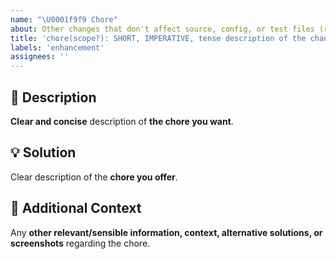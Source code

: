 ```yaml
---
name: "\U0001f9f9 Chore"
about: Other changes that don't affect source, config, or test files (readmes, licenses, git configs, doc generation, plain/new empty/initial files, etc).
title: 'chore(scope?): SHORT, IMPERATIVE, tense description of the change'
labels: 'enhancement'
assignees: ''
---
```

<!-- **********************************************************************************************
Hey! 🍻

Please search open and closed chore requests before submitting a new chore request.
Existing chore requests may present your particular change or similar enough
to contribute to that, thus simplify and make the chore request more clear.
*********************************************************************************************** -->

🚀 Description
---------------------------------------------------------------------------------------------------

**Clear and concise** description of **the chore you want**.

💡 Solution
---------------------------------------------------------------------------------------------------

Clear description of the **chore you offer**.

💬 Additional Context
---------------------------------------------------------------------------------------------------

Any **other relevant/sensible information, context, alternative solutions, or screenshots** regarding the chore.
